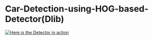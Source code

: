 # Car-Detection-using-HOG-based-Detector(Dlib)
[![Here is the Detector in action](http://img.youtube.com/vi/6TkzwVgm1Ps/0.jpg)](https://www.youtube.com/watch?v=6TkzwVgm1Ps)
